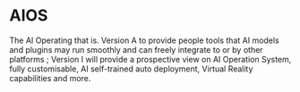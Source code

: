 # AIOS
The AI Operating that is. Version A to provide people tools that AI models and plugins may run smoothly and can freely integrate to or by other platforms ; Version I will provide a prospective view on AI Operation System, fully customisable, AI self-trained auto deployment, Virtual Reality capabilities and more. 
